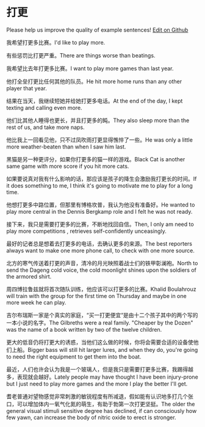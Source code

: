 # 打更

Please help us improve the quality of example sentences! [Edit on Github](https://github.com/jiyushe/jiyu-example-sentence-source/blob/main/chinese/dageng.md)

<p><span class="chinese">我希望打更多比赛。</span><span class="english">I'd like to play more.</span></p>

<p><span class="chinese">有些惩罚比打更严重。</span><span class="english">There are things worse than beatings.</span></p>

<p><span class="chinese">我希望比去年打更多比赛。</span><span class="english">I want to play more games than last year.</span></p>

<p><span class="chinese">他打全垒打更比任何其他的队员。</span><span class="english">He hit more home runs than any other player that year.</span></p>

<p><span class="chinese">结果在当天，我继续短她并给她打更多电话。</span><span class="english">At the end of the day, I kept texting and calling even more.</span></p>

<p><span class="chinese">他们比其他人睡得也更长，并且打更多的盹。</span><span class="english">They also sleep more than the rest of us, and take more naps.</span></p>

<p><span class="chinese">他比我上一回看见他，只不过凤吹雨打更显得憔悴了一些。</span><span class="english">He was only a little more weather-beaten than when I saw him last.</span></p>

<p><span class="chinese">黑猫是另一种更评分，如果你打更多的猫一样的游戏。</span><span class="english">Black Cat is another same game with more score if you hit more cats.</span></p>

<p><span class="chinese">如果要说真对我有什么影响的话，那应该是孩子的降生会激励我打更长的时间。</span><span class="english">If it does something to me, I think it's going to motivate me to play for a long time.</span></p>

<p><span class="chinese">他想打更多中路位置，但那里有博格坎普，我认为他没有准备好。</span><span class="english">He wanted to play more central in the Dennis Bergkamp role and I felt he was not ready.</span></p>

<p><span class="chinese">接下来，我只是需要打更多的比赛，不断地找回自信。</span><span class="english">Then, I only am need to play more competitions , retrieves self-confidently unceasingly.</span></p>

<p><span class="chinese">最好的记者总是想着去打更多的电话，去确认更多的来源。</span><span class="english">The best reporters always want to make one more phone call, to check with one more source.</span></p>

<p><span class="chinese">北方的寒气传送着打更的声音，清冷的月光映照着战士们的铁甲彰澜袍。</span><span class="english">North to send the Dageng cold voice, the cold moonlight shines upon the soldiers of the armored shirt.</span></p>

<p><span class="chinese">周四博拉鲁兹就将首次随队训练，他应该可以打更多的比赛。</span><span class="english">Khalid Boulahrouz will train with the group for the first time on Thursday and maybe in one more week he can play.</span></p>

<p><span class="chinese">吉尔布瑞斯一家是个真实的家庭，“买一打更便宜“是由十二个孩子其中的两个写的一本小说的名字。</span><span class="english">The Gilbreths were a real family. "Cheaper by the Dozen" was the name of a book written by two of the twelve children.</span></p>

<p><span class="chinese">更大的低音仍将打更大的诱惑，当他们这么做的时候，你将会需要合适的设备使他们上船。</span><span class="english">Bigger bass will still hit larger lures, and when they do, you're going to need the right equipment to get them into the boat.</span></p>

<p><span class="chinese">最近，人们也许会认为我是一个玻璃人，但是我只是需要打更多比赛，我踢得越多，表现就会越好。</span><span class="english">Lately people may have thought I have been injury-prone but I just need to play more games and the more I play the better I'll get.</span></p>

<p><span class="chinese">耆老普通对望物感觉非常刺激的敏锐程度有所减退，假如能有认识地多打几个张口，可以增加体内一氧气化氮的萌生，有助于勃第一次打更坚挺。</span><span class="english">The older the general visual stimuli sensitive degree has declined, if can consciously how few yawn, can increase the body of nitric oxide to erect is stronger.</span></p>

